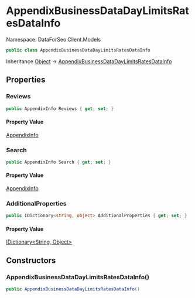 # AppendixBusinessDataDayLimitsRatesDataInfo

Namespace: DataForSeo.Client.Models

```csharp
public class AppendixBusinessDataDayLimitsRatesDataInfo
```

Inheritance [Object](https://docs.microsoft.com/en-us/dotnet/api/system.object) → [AppendixBusinessDataDayLimitsRatesDataInfo](./dataforseo.client.models.appendixbusinessdatadaylimitsratesdatainfo.md)

## Properties

### **Reviews**

```csharp
public AppendixInfo Reviews { get; set; }
```

#### Property Value

[AppendixInfo](./dataforseo.client.models.appendixinfo.md)<br>

### **Search**

```csharp
public AppendixInfo Search { get; set; }
```

#### Property Value

[AppendixInfo](./dataforseo.client.models.appendixinfo.md)<br>

### **AdditionalProperties**

```csharp
public IDictionary<string, object> AdditionalProperties { get; set; }
```

#### Property Value

[IDictionary&lt;String, Object&gt;](https://docs.microsoft.com/en-us/dotnet/api/system.collections.generic.idictionary-2)<br>

## Constructors

### **AppendixBusinessDataDayLimitsRatesDataInfo()**

```csharp
public AppendixBusinessDataDayLimitsRatesDataInfo()
```
